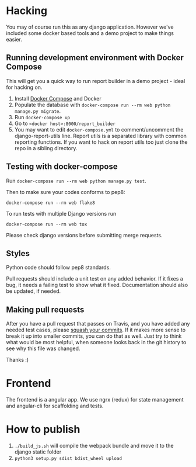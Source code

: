 # Hacking

You may of course run this as any django application.
However we've included some docker based tools and a demo project to make things easier.

## Running development environment with Docker Compose

This will get you a quick way to run report builder in a demo project - ideal for hacking on.

1. Install [Docker Compose](https://docs.docker.com/compose/) and Docker
2. Populate the database with `docker-compose run --rm web python manage.py migrate`.
3. Run `docker-compose up`
4. Go to `<docker host>:8000/report_builder`
4. You may want to edit `docker-compose.yml` to comment/uncomment the django-report-utils line. Report utils is a separated library with common reporting functions. If you want to hack on report utils too just clone the repo in a sibling directory.

## Testing with docker-compose

Run `docker-compose run --rm web python manage.py test`.

Then to make sure your codes conforms to pep8:

```
docker-compose run --rm web flake8
```

To run tests with multiple Django versions run

`docker-compose run --rm web tox`

Please check django versions before submitting merge requests.

## Styles

Python code should follow pep8 standards.

Pull requests should include a unit test on any added behavior. If it fixes a
bug, it needs a failing test to show what it fixed. Documentation should also be
updated, if needed.

## Making pull requests

After you have a pull request that passes on Travis, and you have added
any needed test cases, please [squash your commits](http://gitready.com/advanced/2009/02/10/squashing-commits-with-rebase.html).
If it makes more sense to break it up into smaller commits, you can do that
as well. Just try to think what would be most helpful, when someone looks
back in the git history to see why this file was changed.

Thanks :)

# Frontend

The frontend is a angular app. We use ngrx (redux) for state management and angular-cli for scaffolding and tests.

# How to publish

1. `./build_js.sh` will compile the webpack bundle and move it to the django static folder
2. `python3 setup.py sdist bdist_wheel upload`